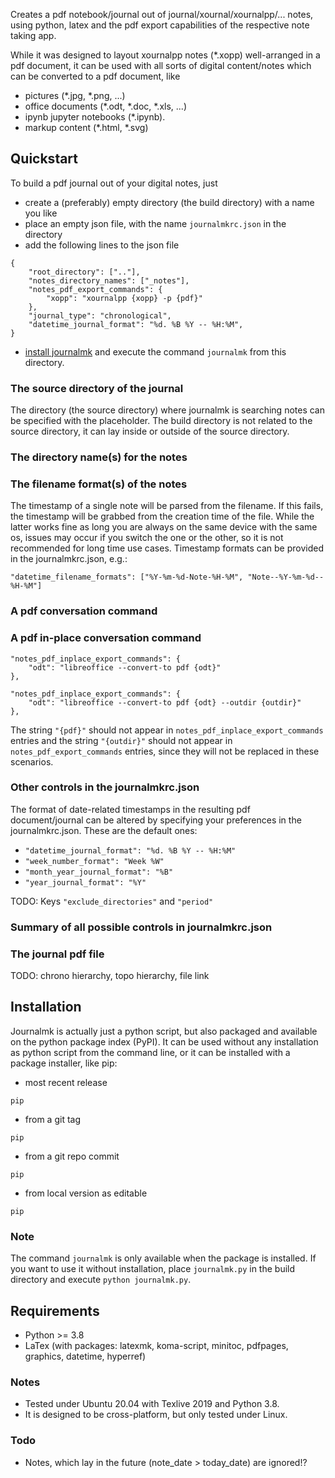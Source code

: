 Creates a pdf notebook/journal out of journal/xournal/xournalpp/... notes,
using python, latex and the pdf export capabilities of the respective
note taking app.

While it was designed to layout xournalpp notes (*.xopp) well-arranged in a pdf
document, it can be used with all sorts of digital content/notes which can be
converted to a pdf document, like

* pictures (*.jpg, *.png, ...)
* office documents (*.odt, *.doc, *.xls, ...)
* ipynb jupyter notebooks (*.ipynb).
* markup content (*.html, *.svg)

## Quickstart
To build a pdf journal out of your digital notes, just
* create a (preferably) empty directory (the build directory) with a name you like
* place an empty json file, with the name `journalmkrc.json` in the directory
* add the following lines to the json file 
```
{
    "root_directory": [".."],
    "notes_directory_names": ["_notes"],
    "notes_pdf_export_commands": {
        "xopp": "xournalpp {xopp} -p {pdf}"
    },
    "journal_type": "chronological",
    "datetime_journal_format": "%d. %B %Y -- %H:%M",
}
```
* [install journalmk](#installation) and execute the command `journalmk` from this directory.

### The source directory of the journal
The directory (the source directory) where journalmk is searching notes can
be specified with the <source-directory> placeholder. The build directory is
not related to the source directory, it can lay inside or outside of the source
directory.

### The directory name(s) for the notes


### The filename format(s) of the notes

The timestamp of a single note will be parsed from the filename. If this fails,
the timestamp will be grabbed from the creation time of the file. While the
latter works fine as long you are always on the same device with the same os,
issues may occur if you switch the one or the other, so it is not recommended
for long time use cases. Timestamp formats can be provided in the
journalmkrc.json, e.g.:
```
"datetime_filename_formats": ["%Y-%m-%d-Note-%H-%M", "Note--%Y-%m-%d--%H-%M"]
```
### A pdf conversation command

### A pdf in-place conversation command


```
"notes_pdf_inplace_export_commands": {
    "odt": "libreoffice --convert-to pdf {odt}"
},
```

```
"notes_pdf_inplace_export_commands": {
    "odt": "libreoffice --convert-to pdf {odt} --outdir {outdir}"
},
```

The string `"{pdf}"` should not appear in
`notes_pdf_inplace_export_commands` entries and the string `"{outdir}"`
should not appear in `notes_pdf_export_commands` entries,
since they will not be replaced in these scenarios.

### Other controls in the journalmkrc.json
The format of date-related timestamps in the resulting pdf document/journal
can be altered by specifying your preferences in the journalmkrc.json.
These are the default ones:

* `"datetime_journal_format": "%d. %B %Y -- %H:%M"`
* `"week_number_format": "Week %W"`
* `"month_year_journal_format": "%B"`
* `"year_journal_format": "%Y"`

TODO: Keys `"exclude_directories"` and `"period"`

### Summary of all possible controls in journalmkrc.json

### The journal pdf file
TODO: chrono hierarchy, topo hierarchy, file link

## Installation
Journalmk is actually just a python script, but also packaged
and available on the python package index (PyPI). It can be
used without any installation as python script from the command line,
or it can be installed with a package installer, like pip:

* most recent release

```pip```

* from a git tag

```pip```

* from a git repo commit

```pip```

* from local version as editable

```pip```

### Note
The command `journalmk` is only available when the package is installed.
If you want to use it without installation, place `journalmk.py` in the build
directory and execute `python journalmk.py`.

## Requirements
- Python >= 3.8
- LaTex (with packages: latexmk, koma-script, minitoc, pdfpages, graphics, datetime, hyperref)

### Notes
- Tested under Ubuntu 20.04 with Texlive 2019 and Python 3.8.
- It is designed to be cross-platform, but only tested under Linux.

### Todo
- Notes, which lay in the future (note_date > today_date) are ignored!?